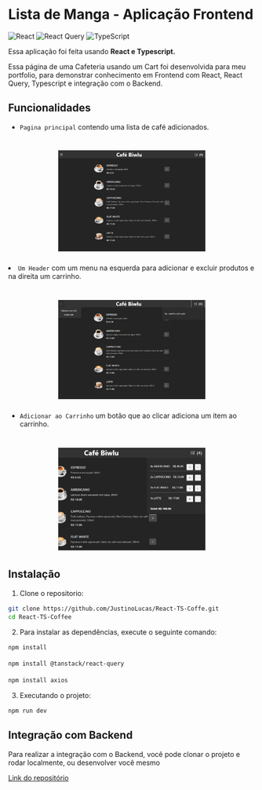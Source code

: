 # Lista de Manga - Aplicação Frontend

![React](https://img.shields.io/badge/react-%2320232a.svg?style=for-the-badge&logo=react&logoColor=%2361DAFB)
![React Query](https://img.shields.io/badge/-React%20Query-FF4154?style=for-the-badge&logo=react%20query&logoColor=white)
![TypeScript](https://img.shields.io/badge/typescript-%23007ACC.svg?style=for-the-badge&logo=typescript&logoColor=white)

Essa aplicação foi feita usando **React e Typescript.**

Essa página de uma Cafeteria usando um Cart foi desenvolvida para meu portfolio, para demonstrar conhecimento em Frontend com React, React Query, Typescript e integração com o Backend.

## Funcionalidades

>

- `Pagina principal` contendo uma lista de café adicionados.
<h1 align="center">
    <img src="./public/home.png" width="300"/>
</h1


- `Um Header` com um menu na esquerda para adicionar e excluir produtos e na direita um carrinho.
<h1 align="center">
    <img src="./public/header.png" width="300"/>
</h1>


- `Adicionar ao Carrinho` um botão que ao clicar adiciona um item ao carrinho.
<h1 align="center">
    <img src="./public/adiciona.png" width="300"/>
</h1>


## Instalação

1. Clone o repositorio:

```bash
git clone https://github.com/JustinoLucas/React-TS-Coffe.git
cd React-TS-Coffee
```

2. Para instalar as dependências, execute o seguinte comando:
```bash
npm install

npm install @tanstack/react-query

npm install axios
```

3. Executando o projeto:
```bash
npm run dev
```

## Integração com Backend

Para realizar a integração com o Backend, você pode clonar o projeto e rodar localmente, ou desenvolver você mesmo

[Link do repositório](https://github.com/JustinoLucas/coffe-api-rest)


